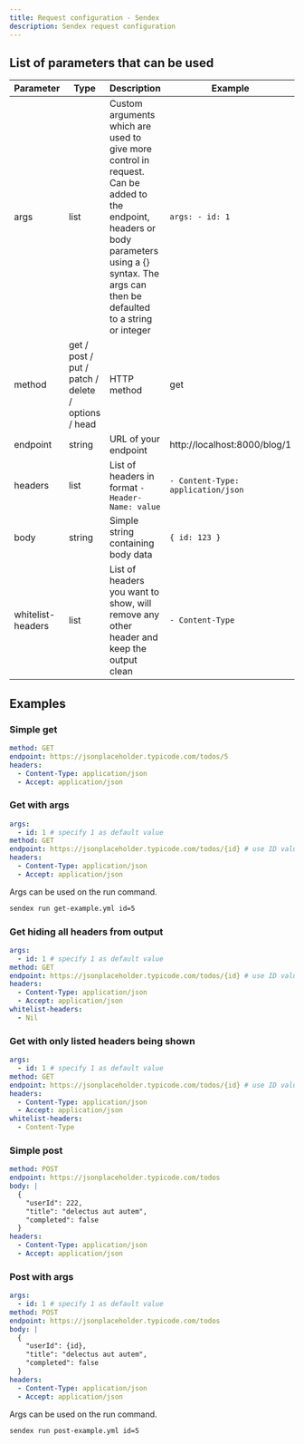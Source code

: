 ```yaml
---
title: Request configuration - Sendex
description: Sendex request configuration
---
```


## List of parameters that can be used

| Parameter | Type | Description | Example |
| --------- | ---- | ----------- | ------- |
| args | list | Custom arguments which are used to give more control in request. Can be added to the endpoint, headers or body parameters using a {} syntax. The args can then be defaulted to a string or integer | `args: - id: 1` |
| method | get / post / put / patch / delete / options / head | HTTP method | get |
| endpoint | string | URL of your endpoint | http://localhost:8000/blog/1 |
| headers | list | List of headers in format `- Header-Name: value` | `- Content-Type: application/json` |
| body | string | Simple string containing body data | `{ id: 123 }` |
| whitelist-headers | list | List of headers you want to show, will remove any other header and keep the output clean | `- Content-Type` |

## Examples

### Simple get

```yml
method: GET
endpoint: https://jsonplaceholder.typicode.com/todos/5
headers:
  - Content-Type: application/json
  - Accept: application/json
```

### Get with args

```yml
args:
  - id: 1 # specify 1 as default value
method: GET
endpoint: https://jsonplaceholder.typicode.com/todos/{id} # use ID value here
headers:
  - Content-Type: application/json
  - Accept: application/json
```

Args can be used on the run command.

```sh
sendex run get-example.yml id=5
```

### Get hiding all headers from output

```yml
args:
  - id: 1 # specify 1 as default value
method: GET
endpoint: https://jsonplaceholder.typicode.com/todos/{id} # use ID value here
headers:
  - Content-Type: application/json
  - Accept: application/json
whitelist-headers:
  - Nil
```

### Get with only listed headers being shown

```yml
args:
  - id: 1 # specify 1 as default value
method: GET
endpoint: https://jsonplaceholder.typicode.com/todos/{id} # use ID value here
headers:
  - Content-Type: application/json
  - Accept: application/json
whitelist-headers:
  - Content-Type
```

### Simple post

```yml
method: POST
endpoint: https://jsonplaceholder.typicode.com/todos
body: |
  {
    "userId": 222,
    "title": "delectus aut autem",
    "completed": false
  }
headers:
  - Content-Type: application/json
  - Accept: application/json
```

### Post with args

```yml
args:
  - id: 1 # specify 1 as default value
method: POST
endpoint: https://jsonplaceholder.typicode.com/todos
body: |
  {
    "userId": {id},
    "title": "delectus aut autem",
    "completed": false
  }
headers:
  - Content-Type: application/json
  - Accept: application/json
```

Args can be used on the run command.

```sh
sendex run post-example.yml id=5
```
